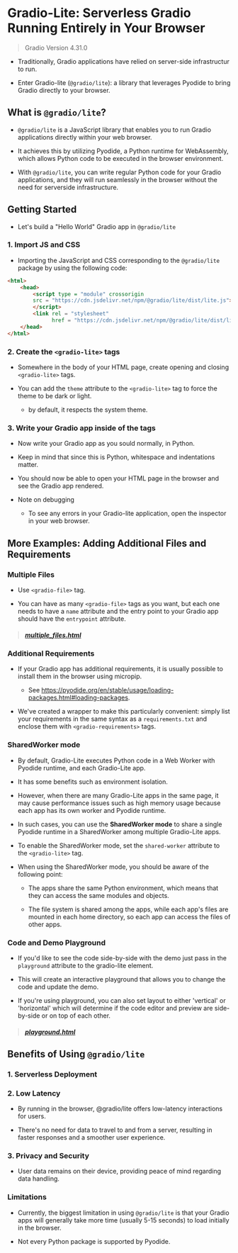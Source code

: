 # Gradio-Lite: Serverless Gradio Running Entirely in Your Browser

> Gradio Version 4.31.0

- Traditionally, Gradio applications have relied on server-side infrastructur to run.

- Enter Gradio-lite (`@gradio/lite`): a library that leverages Pyodide to bring Gradio directly to your browser.

## What is `@gradio/lite`?

- `@gradio/lite` is a JavaScript library that enables you to run Gradio applications directly within your web browser.

- It achieves this by utilizing Pyodide, a Python runtime for WebAssembly, which allows Python code to be executed in the browser environment.

- With `@gradio/lite`, you can write regular Python code for your Gradio applications, and they will run seamlessly in the browser without the need for serverside infrastructure.

## Getting Started

- Let's build a "Hello World" Gradio app in `@gradio/lite`

### 1. Import JS and CSS

- Importing the JavaScript and CSS corresponding to the `@gradio/lite` package by using the following code:

```html
<html>
	<head>
		<script type = "module" crossorigin
		src = "https://cdn.jsdelivr.net/npm/@gradio/lite/dist/lite.js">
		</script>
		<link rel = "stylesheet"
		      href = "https://cdn.jsdelivr.net/npm/@gradio/lite/dist/lite.css"/>
	</head>
</html>
```

### 2. Create the `<gradio-lite>` tags

- Somewhere in the body of your HTML page, create opening and closing `<gradio-lite>` tags.

- You can add the `theme` attribute to the `<gradio-lite>` tag to force the theme to be dark or light.

    - by default, it respects the system theme.

### 3. Write your Gradio app inside of the tags

- Now write your Gradio app as you sould normally, in Python.

- Keep in mind that since this is Python, whitespace and indentations matter.

- You should now be able to open your HTML page in the browser and see the Gradio app rendered.

- Note on debugging

    - To see any errors in your Gradio-lite application, open the inspector in your web browser.

## More Examples: Adding Additional Files and Requirements

### Multiple Files

- Use `<gradio-file>` tag.

- You can have as many `<gradio-file>` tags as you want, but each one needs to have a `name` attribute and the entry point to your Gradio app should have the `entrypoint` attribute.

> ##### [multiple_files.html](multiple_files.html)

### Additional Requirements

- If your Gradio app has additional requirements, it is usually possible to install them in the browser using micropip.

    - See https://pyodide.org/en/stable/usage/loading-packages.html#loading-packages.

- We've created a wrapper to make this particularly convenient: simply list your requirements in the same syntax as a `requirements.txt` and enclose them with `<gradio-requirements>` tags.

### SharedWorker mode

- By default, Gradio-Lite executes Python code in a Web Worker with Pyodide runtime, and each Gradio-Lite app.

- It has some benefits such as environment isolation.

- However, when there are many Gradio-Lite apps in the same page, it may cause performance issues such as high memory usage because each app has its own worker and Pyodide runtime.

- In such cases, you can use the **SharedWorker mode** to share a single Pyodide runtime in a SharedWorker among multiple Gradio-Lite apps.

- To enable the SharedWorker mode, set the `shared-worker` attribute to the `<gradio-lite>` tag.

- When using the SharedWorker mode, you should be aware of the following point:

    - The apps share the same Python environment, which means that they can access the same modules and objects.

    - The file system is shared among the apps, while each app's files are mounted in each home directory, so each app can access the files of other apps.

### Code and Demo Playground

- If you'd like to see the code side-by-side with the demo just pass in the `playground` attribute to the gradio-lite element.

- This will create an interactive playground that allows you to change the code and update the demo.

- If you're using playground, you can also set layout to either 'vertical' or 'horizontal' which will determine if the code editor and preview are side-by-side or on top of each other.

> ##### [playground.html](playground.html)

## Benefits of Using `@gradio/lite`

### 1. Serverless Deployment

### 2. Low Latency

- By running in the browser, @gradio/lite offers low-latency interactions for users.

- There's no need for data to travel to and from a server, resulting in faster responses and a smoother user experience.

### 3. Privacy and Security

- User data remains on their device, providing peace of mind regarding data handling.

### Limitations

- Currently, the biggest limitation in using `@gradio/lite` is that your Gradio apps will generally take more time (usually 5-15 seconds) to load initially in the browser.

- Not every Python package is supported by Pyodide.

